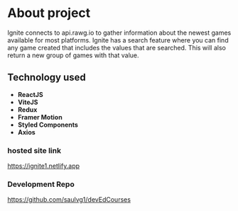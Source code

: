 # About project

Ignite connects to api.rawg.io to gather information about the newest games available for most platforms. Ignite has a search feature where you can find any game created that includes the values that are searched. This will also return a new group of games with that value.

## Technology used

- **ReactJS**
- **ViteJS**
- **Redux**
- **Framer Motion**
- **Styled Components**
- **Axios**

### hosted site link

https://ignite1.netlify.app

### Development Repo
https://github.com/saulvg1/devEdCourses
